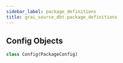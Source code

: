 ```yaml
---
sidebar_label: package_definitions
title: grai_source_dbt.package_definitions
---
```


## Config Objects

```python
class Config(PackageConfig)
```
